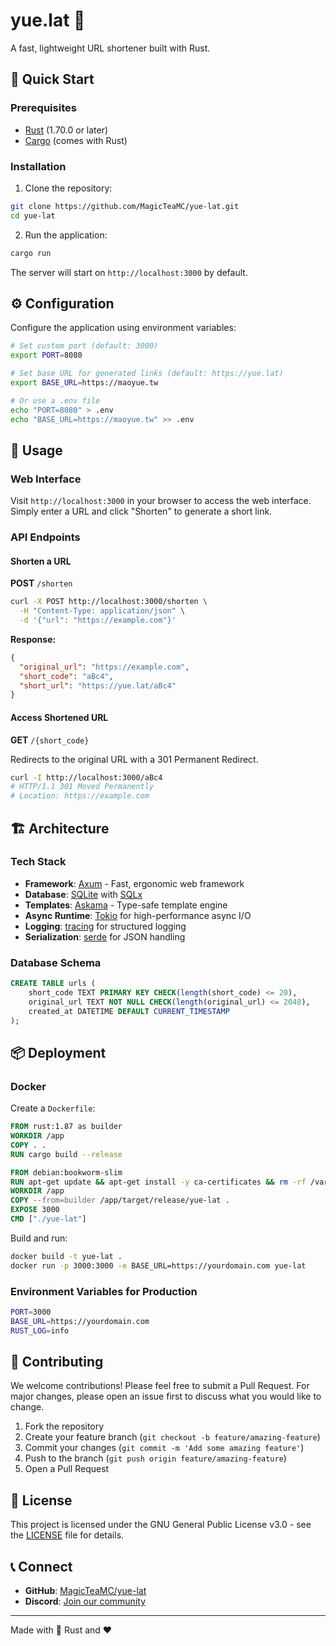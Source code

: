 # yue.lat 🔗

A fast, lightweight URL shortener built with Rust.

## 🚀 Quick Start

### Prerequisites
- [Rust](https://rustup.rs/) (1.70.0 or later)
- [Cargo](https://doc.rust-lang.org/cargo/) (comes with Rust)

### Installation

1. Clone the repository:
```bash
git clone https://github.com/MagicTeaMC/yue-lat.git
cd yue-lat
```

2. Run the application:
```bash
cargo run
```

The server will start on `http://localhost:3000` by default.

## ⚙️ Configuration

Configure the application using environment variables:

```bash
# Set custom port (default: 3000)
export PORT=8080

# Set base URL for generated links (default: https://yue.lat)
export BASE_URL=https://maoyue.tw

# Or use a .env file
echo "PORT=8080" > .env
echo "BASE_URL=https://maoyue.tw" >> .env
```

## 📖 Usage

### Web Interface

Visit `http://localhost:3000` in your browser to access the web interface. Simply enter a URL and click "Shorten" to generate a short link.

### API Endpoints

#### Shorten a URL
**POST** `/shorten`

```bash
curl -X POST http://localhost:3000/shorten \
  -H "Content-Type: application/json" \
  -d '{"url": "https://example.com"}'
```

**Response:**
```json
{
  "original_url": "https://example.com",
  "short_code": "aBc4",
  "short_url": "https://yue.lat/aBc4"
}
```

#### Access Shortened URL
**GET** `/{short_code}`

Redirects to the original URL with a 301 Permanent Redirect.

```bash
curl -I http://localhost:3000/aBc4
# HTTP/1.1 301 Moved Permanently
# Location: https://example.com
```

## 🏗️ Architecture

### Tech Stack
- **Framework**: [Axum](https://github.com/tokio-rs/axum) - Fast, ergonomic web framework
- **Database**: [SQLite](https://www.sqlite.org/) with [SQLx](https://github.com/launchbadge/sqlx)
- **Templates**: [Askama](https://github.com/djc/askama) - Type-safe template engine
- **Async Runtime**: [Tokio](https://tokio.rs/) for high-performance async I/O
- **Logging**: [tracing](https://github.com/tokio-rs/tracing) for structured logging
- **Serialization**: [serde](https://serde.rs/) for JSON handling

### Database Schema
```sql
CREATE TABLE urls (
    short_code TEXT PRIMARY KEY CHECK(length(short_code) <= 20),
    original_url TEXT NOT NULL CHECK(length(original_url) <= 2048),
    created_at DATETIME DEFAULT CURRENT_TIMESTAMP
);
```

## 📦 Deployment

### Docker

Create a `Dockerfile`:
```dockerfile
FROM rust:1.87 as builder
WORKDIR /app
COPY . .
RUN cargo build --release

FROM debian:bookworm-slim
RUN apt-get update && apt-get install -y ca-certificates && rm -rf /var/lib/apt/lists/*
WORKDIR /app
COPY --from=builder /app/target/release/yue-lat .
EXPOSE 3000
CMD ["./yue-lat"]
```

Build and run:
```bash
docker build -t yue-lat .
docker run -p 3000:3000 -e BASE_URL=https://yourdomain.com yue-lat
```

### Environment Variables for Production
```bash
PORT=3000
BASE_URL=https://yourdomain.com
RUST_LOG=info
```

## 🤝 Contributing

We welcome contributions! Please feel free to submit a Pull Request. For major changes, please open an issue first to discuss what you would like to change.

1. Fork the repository
2. Create your feature branch (`git checkout -b feature/amazing-feature`)
3. Commit your changes (`git commit -m 'Add some amazing feature'`)
4. Push to the branch (`git push origin feature/amazing-feature`)
5. Open a Pull Request

## 📝 License

This project is licensed under the GNU General Public License v3.0 - see the [LICENSE](LICENSE) file for details.

## 📞 Connect

- **GitHub**: [MagicTeaMC/yue-lat](https://github.com/MagicTeaMC/yue-lat)
- **Discord**: [Join our community](https://discord.gg/uQ4UXANnP2)

---

Made with 🦀 Rust and ❤️
